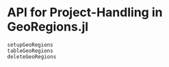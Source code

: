 # API for Project-Handling in GeoRegions.jl


```@docs
setupGeoRegions
tableGeoRegions
deleteGeoRegions
```